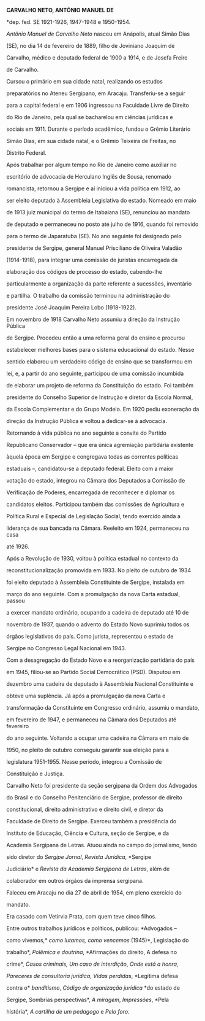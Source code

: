 **CARVALHO NETO, A****NTÔNIO M****ANUEL** **DE**



\*dep. fed. SE 1921-1926, 1947-1948 e 1950-1954.



*Antônio Manuel de Carvalho Neto* nasceu em Anápolis, atual Simão Dias

(SE), no dia 14 de fevereiro de 1889, filho de Joviniano Joaquim de

Carvalho, médico e deputado federal de 1900 a 1914, e de Josefa Freire

de Carvalho.



Cursou o primário em sua cidade natal, realizando os estudos

preparatórios no Ateneu Sergipano, em Aracaju. Transferiu-se a seguir

para a capital federal e em 1906 ingressou na Faculdade Livre de Direito

do Rio de Janeiro, pela qual se bacharelou em ciências jurídicas e

sociais em 1911. Durante o período acadêmico, fundou o Grêmio Literário

Simão Dias, em sua cidade natal, e o Grêmio Teixeira de Freitas, no

Distrito Federal.



Após trabalhar por algum tempo no Rio de Janeiro como auxiliar no

escritório de advocacia de Herculano Inglês de Sousa, renomado

romancista, retornou a Sergipe e aí iniciou a vida política em 1912, ao

ser eleito deputado à Assembleia Legislativa do estado. Nomeado em maio

de 1913 juiz municipal do termo de ltabaiana (SE), renunciou ao mandato

de deputado e permaneceu no posto até julho de 1916, quando foi removido

para o termo de Japaratuba (SE). No ano seguinte foi designado pelo

presidente de Sergipe, general Manuel Prisciliano de Oliveira Valadão

(1914-1918), para integrar uma comissão de juristas encarregada da

elaboração dos códigos de processo do estado, cabendo-lhe

particularmente a organização da parte referente a sucessões, inventário

e partilha. O trabalho da comissão terminou na administração do

presidente José Joaquim Pereira Lobo (1918-1922).



Em novembro de 1918 Carvalho Neto assumiu a direção da Instrução Pública

de Sergipe. Procedeu então a uma reforma geral do ensino e procurou

estabelecer melhores bases para o sistema educacional do estado. Nesse

sentido elaborou um verdadeiro código de ensino que se transformou em

lei, e, a partir do ano seguinte, participou de uma comissão incumbida

de elaborar um projeto de reforma da Constituição do estado. Foi também

presidente do Conselho Superior de Instrução e diretor da Escola Normal,

da Escola Complementar e do Grupo Modelo. Em 1920 pediu exoneração da

direção da Instrução Pública e voltou a dedicar-se à advocacia.



Retornando à vida pública no ano seguinte a convite do Partido

Republicano Conservador – que era única agremiação partidária existente

àquela época em Sergipe e congregava todas as correntes políticas

estaduais –, candidatou-se a deputado federal. Eleito com a maior

votação do estado, integrou na Câmara dos Deputados a Comissão de

Verificação de Poderes, encarregada de reconhecer e diplomar os

candidatos eleitos. Participou também das comissões de Agricultura e

Política Rural e Especial de Legislação Social, tendo exercido ainda a

liderança de sua bancada na Câmara. Reeleito em 1924, permaneceu na casa

até 1926.



Após a Revolução de 1930, voltou à política estadual no contexto da

reconstitucionalização promovida em 1933. No pleito de outubro de 1934

foi eleito deputado à Assembleia Constituinte de Sergipe, instalada em

março do ano seguinte. Com a promulgação da nova Carta estadual, passou

a exercer mandato ordinário, ocupando a cadeira de deputado até 10 de

novembro de 1937, quando o advento do Estado Novo suprimiu todos os

órgãos legislativos do país. Como jurista, representou o estado de

Sergipe no Congresso Legal Nacional em 1943.



Com a desagregação do Estado Novo e a reorganização partidária do país

em 1945, filiou-se ao Partido Social Democrático (PSD). Disputou em

dezembro uma cadeira de deputado à Assembleia Nacional Constituinte e

obteve uma suplência. Já após a promulgação da nova Carta e

transformação da Constituinte em Congresso ordinário, assumiu o mandato,

em fevereiro de 1947, e permaneceu na Câmara dos Deputados até fevereiro

do ano seguinte. Voltando a ocupar uma cadeira na Câmara em maio de

1950, no pleito de outubro conseguiu garantir sua eleição para a

legislatura 1951-1955. Nesse período, integrou a Comissão de

Constituição e Justiça.



Carvalho Neto foi presidente da seção sergipana da Ordem dos Advogados

do Brasil e do Conselho Penitenciário de Sergipe, professor de direito

constitucional, direito administrativo e direito civil, e diretor da

Faculdade de Direito de Sergipe. Exerceu também a presidência do

Instituto de Educação, Ciência e Cultura, seção de Sergipe, e da

Academia Sergipana de Letras. Atuou ainda no campo do jornalismo, tendo

sido diretor do *Sergipe Jornal*, *Revista Jurídica*, *Sergipe

Judiciário* e *Revista da Academia Sergipana de Letras*, além de

colaborador em outros órgãos da imprensa sergipana.



Faleceu em Aracaju no dia 27 de abril de 1954, em pleno exercício do

mandato.



Era casado com Vetirvia Prata, com quem teve cinco filhos.



Entre outros trabalhos jurídicos e políticos, publicou: *Advogados –

como vivemos,* *como lutamos, como vencemos* (1945)*, Legislação do

trabalho*, *Polêmica e doutrina*, *Afirmações do direito, A defesa no

crime*, *Casos criminais, Um caso de interdição*, *Onde* *está a honra*,

*Pareceres de consultoria jurídica*, *Vidas perdidas*, *Legítima defesa

contra o* *banditismo*, *Código de organização jurídica* *do estado de

Sergipe, Sombrias perspectivas*, *A miragem*, *Impressões*, *Pela

história*, *A cartilha de um pedagogo* e *Pelo foro.*



